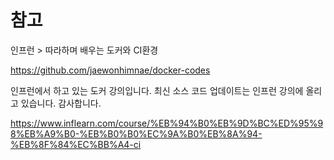 # 참고
인프런 > 
따라하며 배우는 도커와 CI환경

https://github.com/jaewonhimnae/docker-codes

인프런에서 하고 있는 도커 강의입니다. 최신 소스 코드 업데이트는 인프런 강의에 올리고 있습니다. 감사합니다.

https://www.inflearn.com/course/%EB%94%B0%EB%9D%BC%ED%95%98%EB%A9%B0-%EB%B0%B0%EC%9A%B0%EB%8A%94-%EB%8F%84%EC%BB%A4-ci
